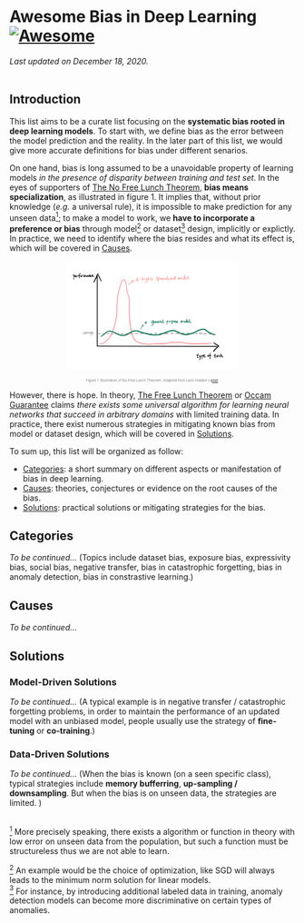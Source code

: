 # Awesome Bias in Deep Learning [![Awesome](https://awesome.re/badge-flat2.svg)](https://awesome.re)
*Last updated on December 18, 2020.*  
<br>

## Introduction
This list aims to be a curate list focusing on the **systematic bias rooted in deep learning models**. To start with, we define bias as the error between the model prediction and the reality. In the later part of this list, we would give more accurate definitions for bias under different senarios.

On one hand, bias is long assumed to be a unavoidable property of learning models *in the presence of disparity between training and test set*. In the eyes of supporters of [The No Free Lunch Theorem](https://www.wikiwand.com/en/No_free_lunch_in_search_and_optimization), **bias means specialization**, as illustrated in figure 1. It implies that, without prior knowledge (*e.g.* a universal rule), it is impossible to make prediction for any unseen data<a href="#note1" id="note1ref"><sup>1</sup></a>; to make a model to work, we **have to incorporate a preference or bias** through model<a href="#note2" id="note2ref"><sup>2</sup></a> or dataset<a href="#note3" id="note3ref"><sup>3</sup></a> design, implicitly or explictly. In practice, we need to identify where the bias resides and what its effect is, which will be covered in [Causes](#Causes).

<p align="center">
  <img width="60%" src="https://github.com/ZIYU-DEEP/awesome-bias-in-deep-learning/blob/main/images/NFLT.jpeg">
</p>
<p align="center" style="font-size:6px;color:gray">
  Figure 1. Illustration of No Free Lunch Theorem. Adapted from Leon Fedden's <a href="https://medium.com/@LeonFedden/the-no-free-lunch-theorem-62ae2c3ed10c">post</a>.
</p>

However, there is hope. In theory, [The Free Lunch Theorem](https://machinethoughts.wordpress.com/2014/08/02/the-free-lunch-theorem/) or [Occam Guarantee](https://mcallester.github.io/ttic-31230/Fall2020/07regularization/PACBayes.pdf) claims *there exists some universal algorithm for learning neural networks that succeed in arbitrary domains* with limited training data. In practice, there exist numerous strategies in mitigating known bias from model or dataset design, which will be covered in [Solutions](#Solutions).

To sum up, this list will be organized as follow:  
- [Categories](#Categories): a short summary on different aspects or manifestation of bias in deep learning.
- [Causes](#Causes): theories, conjectures or evidence on the root causes of the bias.  
- [Solutions](#Solutions): practical solutions or mitigating strategies for the bias.

## Categories
*To be continued...* (Topics include dataset bias, exposure bias, expressivity bias, social bias, negative transfer, bias in catastrophic forgetting, bias in anomaly detection, bias in constrastive learning.)

## Causes
*To be continued...*

## Solutions
### Model-Driven Solutions
*To be continued...*
(A typical example is in negative transfer / catastrophic forgetting problems, in order to maintain the performance of an updated model with an unbiased model, people usually use the strategy of **fine-tuning** or **co-training**.)
### Data-Driven Solutions
*To be continued...*
(When the bias is known (on a seen specific class), typical strategies include **memory bufferring**, **up-sampling / downsampling**. But when the bias is on unseen data, the strategies are limited. )
    
     
     
    
<br>
<a id="note1" href="#note1ref"><sup>1</sup></a> More precisely speaking, there exists a algorithm or function in theory with low error on unseen data from the population, but such a function must be structureless thus we are not able to learn.

<a id="note2" href="#note2ref"><sup>2</sup></a> An example would be the choice of optimization, like SGD will always leads to the minimum norm solution for linear models. <br>
<a id="note3" href="#note3ref"><sup>3</sup></a> For instance, by introducing additional labeled data in training, anomaly detection models can become more discriminative on certain types of anomalies.

